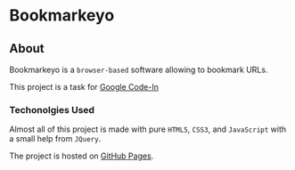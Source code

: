 # Bookmarkeyo

## About

Bookmarkeyo is a `browser-based` software allowing to bookmark URLs. 

This project is a task for [Google Code-In](https://codein.withgoogle.com)

### Techonolgies Used

Almost all of this project is made with pure `HTML5`, `CSS3`, and `JavaScript`
with a small help from `JQuery`.

The project is hosted on [GitHub Pages](https://elhamaryanpur.github.io/Bookmarkeyo/).

